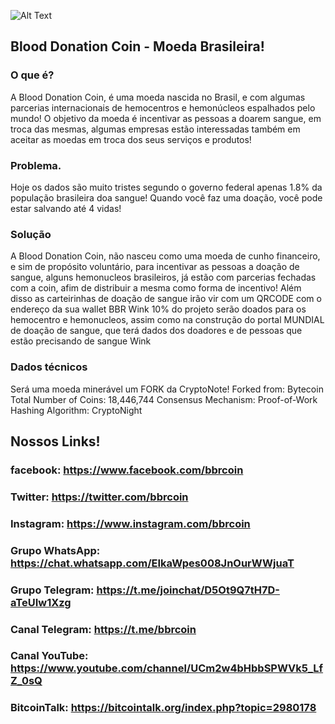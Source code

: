 ![Alt Text](https://raw.githubusercontent.com/blooddonationcoin/blooddonationcoin/master/blooddonationcoin/img/blooddonationcoin.png)

## Blood Donation Coin - Moeda Brasileira!

### O que é?
A Blood Donation Coin, é uma moeda nascida no Brasil, e com algumas parcerias internacionais de hemocentros e hemonúcleos espalhados pelo mundo!
O objetivo da moeda é incentivar as pessoas a doarem sangue, em troca das mesmas, algumas empresas estão interessadas também em aceitar as moedas em troca dos seus serviços e produtos!

### Problema.
Hoje os dados são muito tristes segundo o governo federal apenas 1.8% da população brasileira doa sangue!
Quando você faz uma doação, você pode estar salvando até 4 vidas!

### Solução
A Blood Donation Coin, não nasceu como uma moeda de cunho financeiro, e sim de propósito voluntário, para incentivar as pessoas a doação de sangue, alguns hemonucleos brasileiros, já estão com parcerias fechadas com a coin, afim de distribuir a mesma como forma de incentivo!
Além disso as carteirinhas de doação de sangue irão vir com um QRCODE com o endereço da sua wallet BBR Wink
10% do projeto serão doados para os hemocentro e hemonucleos, assim como na construção do portal MUNDIAL de doação de sangue, que terá dados dos doadores e de pessoas que estão precisando de sangue Wink

### Dados técnicos
Será uma moeda minerável um FORK da CryptoNote!
Forked from: Bytecoin 
Total Number of Coins: 18,446,744
Consensus Mechanism: Proof-of-Work 
Hashing Algorithm: CryptoNight


##
## Nossos Links!

### facebook: https://www.facebook.com/bbrcoin

### Twitter: https://twitter.com/bbrcoin

### Instagram: https://www.instagram.com/bbrcoin

### Grupo WhatsApp: https://chat.whatsapp.com/EIkaWpes008JnOurWWjuaT

### Grupo Telegram: https://t.me/joinchat/D5Ot9Q7tH7D-aTeUIw1Xzg

### Canal Telegram: https://t.me/bbrcoin

### Canal YouTube: https://www.youtube.com/channel/UCm2w4bHbbSPWVk5_LfZ_0sQ

### BitcoinTalk: https://bitcointalk.org/index.php?topic=2980178

